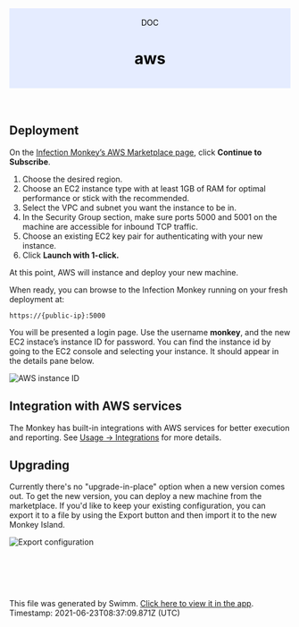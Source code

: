 <div align="center" style="background-color: #e5ecff; color: black"><br/><div>DOC</div><h1>aws</h1><br/></div>
<br/>

<br/>

## Deployment

On the [Infection Monkey’s AWS Marketplace page](https://aws.amazon.com/marketplace/pp/GuardiCore-Infection-Monkey/B07B3J7K6D), click **Continue to Subscribe**.

1. Choose the desired region.
1. Choose an EC2 instance type with at least 1GB of RAM for optimal performance or stick with the recommended.
1. Select the VPC and subnet you want the instance to be in.
1. In the Security Group section, make sure ports 5000 and 5001 on the machine are accessible for inbound TCP traffic.
1. Choose an existing EC2 key pair for authenticating with your new instance.
1. Click **Launch with 1-click.**

At this point, AWS will instance and deploy your new machine.

When ready, you can browse to  the Infection Monkey running on your fresh deployment at:

`https://{public-ip}:5000`

You will be presented a login page. Use the username **monkey**, and the new EC2 instace’s instance ID for password. You can find the instance id by going to the EC2 console and selecting your instance. It should appear in the details pane below.

![AWS instance ID](https://raw.githubusercontent.com/guardicore/monkey/develop/docs/static/images/setup/aws/aws-instance-id.png)

## Integration with AWS services

The Monkey has built-in integrations with AWS services for better execution and reporting. See [Usage -> Integrations](../../usage/integrations) for more details.

## Upgrading

Currently there's no "upgrade-in-place" option when a new version comes out. To get the new version, you can deploy a new machine from the marketplace. If you'd like to keep your existing configuration, you can export it to a file by using the Export button and then import it to the new Monkey Island.

![Export configuration](https://raw.githubusercontent.com/guardicore/monkey/develop/docs/static/images/setup/export-configuration.png)


<br/>

<br/><br/>

This file was generated by Swimm. [Click here to view it in the app](https://swimm.io/link?l=c3dpbW0lM0ElMkYlMkZyZXBvcyUyRlpnMWZscldSZ3ZsczBjMm1GeURJJTJGZG9jcyUyRmV0YVVuYThHRmVGYjF4anRNS1R1). Timestamp: 2021-06-23T08:37:09.871Z (UTC)

